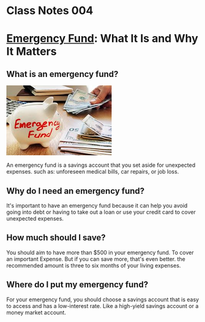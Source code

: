 # Class Notes 004

# [Emergency Fund](https://www.consumerfinance.gov/an-essential-guide-to-building-an-emergency-fund/): What It Is and Why It Matters

## What is an emergency fund?

![Emergency Fund Image](images/download.jpeg)

An emergency fund is a savings account that you set aside for unexpected expenses. such as: unforeseen medical bills, car repairs, or job loss.

## Why do I need an emergency fund?
It's important to have an emergency fund because it can help you avoid going into debt or having to take out a loan or use your credit card to cover unexpected expenses.

## How much should I save?
You should aim to have more than $500 in your emergency fund. To cover an important Expense. But if you can save more, that's even better. the recommended amount is three to six months of your living expenses.

## Where do I put my emergency fund?
For your emergency fund, you should choose a savings account that is easy to access and has a low-interest rate. Like a high-yield savings account or a money market account.